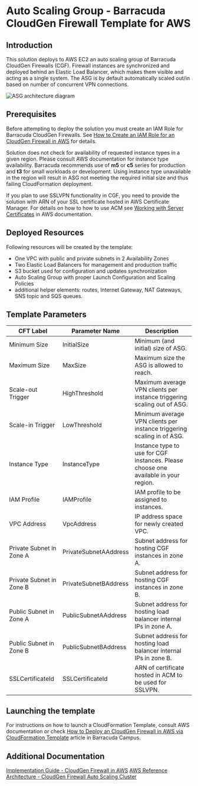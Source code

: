 # Auto Scaling Group - Barracuda CloudGen Firewall Template for AWS

## Introduction
This solution deploys to AWS EC2 an auto scaling group of Barracuda CloudGen Firewalls (CGF). Firewall instances are synchronized and deployed behind an Elastic Load Balancer, which makes them visible and acting as a single system. The ASG is by default automatically scaled out/in based on number of concurrent VPN connections.

![ASG architecture diagram](https://campus.barracuda.com/resources/attachments/image/96025948/1/aws_autoscale_cluster_plain-01.png)

## Prerequisites

Before attempting to deploy the solution you must create an IAM Role for Barracuda CloudGen Firewalls. See [How to Create an IAM Role for an CloudGen Firewall in AWS](https://campus.barracuda.com/product/nextgenfirewallf/article/NGF71/AWSCreateIAMRoleFW/) for details.

Solution does not check for availability of requested instance types in a given region. Please consult AWS documentation for instance type availability. Barracuda recommends use of **m5** or **c5** series for production and **t3** for small workloads or development. Using instance type unavailable in the region will result in ASG not meeting the required initial size and thus failing CloudFormation deployment.

If you plan to use SSLVPN functionality in CGF, you need to provide the solution with ARN of your SSL certificate hosted in AWS Certificate Manager. For details on how to how to use ACM see [Working with Server Certificates](http://docs.aws.amazon.com/IAM/latest/UserGuide/id_credentials_server-certs.html) in AWS documentation.

## Deployed Resources

Following resources will be created by the template:
- One VPC with public and private subnets in 2 Availability Zones
- Two Elastic Load Balancers for management and production traffic
- S3 bucket used for configuration and updates synchronization
- Auto Scaling Group with proper Launch Configuration and Scaling Policies
- additional helper elements: routes, Internet Gateway, NAT Gateways, SNS topic and SQS queues.

## Template Parameters

| CFT Label | Parameter Name |  Description |
|---------------|------------|---------------------|
| Minimum Size | InitialSize | Minimum (and initial) size of ASG. |
| Maximum Size | MaxSize | Maximum size the ASG is allowed to reach. |
| Scale-out Trigger | HighThreshold | Maximum average VPN clients per instance triggering scaling out of ASG. |
| Scale-in Trigger | LowThreshold | Minimum average VPN clients per instance triggering scaling in of ASG. |
| Instance Type | InstanceType | Instance type to use for CGF instances. Please choose one available in your region. |
| IAM Profile | IAMProfile | IAM profile to be assigned to instances. |
| VPC Address | VpcAddress | IP address space for newly created VPC. |
| Private Subnet in Zone A | PrivateSubnetAAddress | Subnet address for hosting CGF instances in zone A. |
| Private Subnet in Zone B | PrivateSubnetBAddress | Subnet address for hosting CGF instances in zone B. |
| Public Subnet in Zone A | PublicSubnetAAddress | Subnet address for hosting load balancer internal IPs in zone A. |
| Public Subnet in Zone B | PublicSubnetBAddress | Subnet address for hosting load balancer internal IPs in zone B. |
| SSLCertificateId | SSLCertificateId | ARN of certificate hosted in ACM to be used for SSLVPN. |


## Launching the template
For instructions on how to launch a CloudFormation Template, consult AWS documentation or check [How to Deploy an CloudGen Firewall in AWS via CloudFormation Template](https://campus.barracuda.com/product/cloudgenfirewall/doc/95259228/how-to-deploy-a-cloudgen-in-aws-via-cloudformation-template) article in Barracuda Campus.

## Additional Documentation
[Implementation Guide - CloudGen Firewall in AWS](https://campus.barracuda.com/product/cloudgenfirewall/doc/96025944/implementation-guide-cloudgen-firewall-in-aws)
[AWS Reference Architecture - CloudGen Firewall Auto Scaling Cluster](https://campus.barracuda.com/product/cloudgenfirewall/doc/96025948/aws-reference-architecture-cloudgen-firewall-auto-scaling-cluster)

